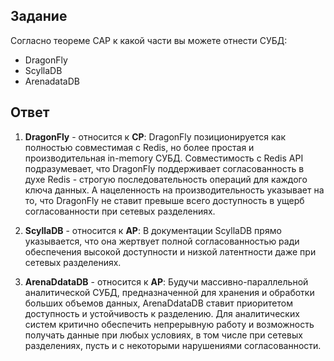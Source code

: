 ## Задание
Согласно теореме САР к какой части вы можете отнести СУБД:
 - DragonFly
 - ScyllaDB
 - ArenadataDB


## Ответ

1. **DragonFly** - относится к **CP**:
   DragonFly позиционируется как полностью совместимая с Redis, но более простая и производительная in-memory СУБД. Совместимость с Redis API подразумевает, что DragonFly поддерживает согласованность в духе Redis - строгую последовательность операций для каждого ключа данных. А нацеленность на производительность указывает на то, что DragonFly не ставит превыше всего доступность в ущерб согласованности при сетевых разделениях.

2. **ScyllaDB** - относится к **AP**:
   В документации ScyllaDB прямо указывается, что она жертвует полной согласованностью ради обеспечения высокой доступности и низкой латентности даже при сетевых разделениях.

3. **ArenaDdataDB** - относится к **AP**: 
   Будучи массивно-параллельной аналитической СУБД, предназначенной для хранения и обработки больших объемов данных, ArenaDdataDB ставит приоритетом доступность и устойчивость к разделению. Для аналитических систем критично обеспечить непрерывную работу и возможность получать данные при любых условиях, в том числе при сетевых разделениях, пусть и с некоторыми нарушениями согласованности.

